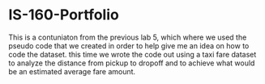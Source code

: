 # IS-160-Portfolio

This is a contuniaton from the previous lab 5, which where we used the pseudo code that we created in order to help give me an idea on how to code the dataset. this time we wrote the code out using a taxi fare dataset to analyze the distance from pickup to dropoff and to achieve what would be an estimated average fare amount. 
